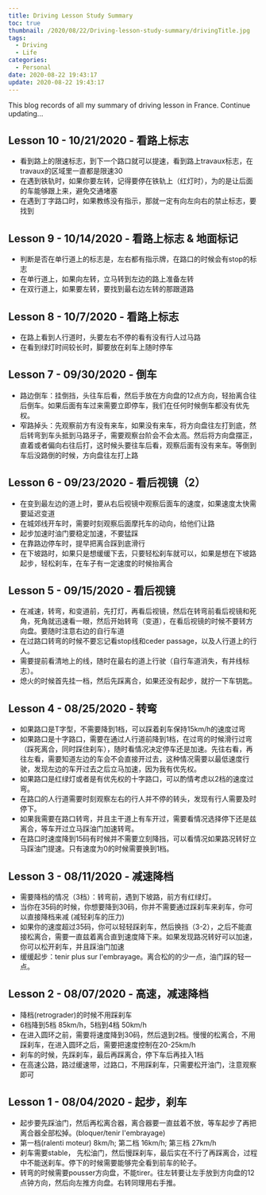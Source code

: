 ```yaml
---
title: Driving Lesson Study Summary
toc: true
thumbnail: /2020/08/22/Driving-lesson-study-summary/drivingTitle.jpg
tags:
  - Driving
  - Life
categories:
  - Personal
date: 2020-08-22 19:43:17
update: 2020-08-22 19:43:17
---
```


This blog records of all my summary of driving lesson in France. Continue updating...

<!-- more -->

## **Lesson 10 - 10/21/2020 - 看路上标志**
-   看到路上的限速标志，到下一个路口就可以提速，看到路上travaux标志，在travaux的区域里一直都是限速30
-   在遇到铁轨时，如果你要左转，记得要停在铁轨上（红灯时），为的是让后面的车能够跟上来，避免交通堵塞
-   在遇到丁字路口时，如果教练没有指示，那就一定有向左向右的禁止标志，要找到

## **Lesson 9 - 10/14/2020 - 看路上标志 & 地面标记**
-   判断是否在单行道上的标志是，左右都有指示牌，在路口的时候会有stop的标志
-   在单行道上，如果向左转，立马转到左边的路上准备左转
-   在双行道上，如果要左转，要找到最右边左转的那跟道路

## **Lesson 8 - 10/7/2020 - 看路上标志**
-   在路上看到人行道时，头要左右不停的看有没有行人过马路
-   在看到绿灯时间较长时，脚要放在刹车上随时停车

## **Lesson 7 - 09/30/2020 - 倒车**
-   路边倒车：挂倒挡，头往车后看，然后手放在方向盘的12点方向，轻抬离合往后倒车。如果后面有车过来需要立即停车，我们在任何时候倒车都没有优先权。
-   窄路掉头：先观察前方有没有来车，如果没有来车，将方向盘往左打到底，然后转弯到车头抵到马路牙子，需要观察台阶会不会太高。然后将方向盘摆正，直着或者偏向右往后打，这时候头要往车后看，观察后面有没有来车。等倒到车后没路倒的时候，方向盘往左打上路

## **Lesson 6 - 09/23/2020 - 看后视镜（2）**
-   在变到最左边的道上时，要从右后视镜中观察后面车的速度，如果速度太快需要延迟变道
-   在城郊线开车时，需要时刻观察后面摩托车的动向，给他们让路
-   起步加速时油门要稳定加速，不要猛踩
-   在靠路边停车时，提早把离合踩到底滑行
-   在下坡路时，如果只是想缓缓下去，只要轻松刹车就可以，如果是想在下坡路起步，轻松刹车，在车子有一定速度的时候抬离合

## **Lesson 5 - 09/15/2020 - 看后视镜**
-   在减速，转弯，和变道前，先打灯，再看后视镜，然后在转弯前看后视镜和死角，死角就迅速看一眼，然后开始转弯（变道），在看后视镜的时候不要转方向盘。要随时注意右边的自行车道
-   在过路口转弯的时候不要忘记看stop线和ceder passage，以及人行道上的行人。
-   需要提前看清地上的线，随时在最右的道上行驶（自行车道消失，有并线标志）。
-   熄火的时候首先挂一档，然后先踩离合，如果还没有起步，就拧一下车钥匙。


## **Lesson 4 - 08/25/2020 - 转弯**
-   如果路口是T字型，不需要降到1档，可以踩着刹车保持15km/h的速度过弯
-   如果路口是十字路口，需要在通过人行道前降到1档，在过弯的时候滑行过弯（踩死离合，同时踩住刹车），随时看情况决定停车还是加速。先往右看，再往左看，需要知道左边的车会不会直接开过去，这种情况需要以最低速度行驶，发现左边的车开过去之后立马加速，因为我有优先权。
-   如果路口是红绿灯或者是有优先权的十字路口，可以酌情考虑以2档的速度过弯。
-   在路口的人行道需要时刻观察左右的行人并不停的转头，发现有行人需要及时停下。
-   如果我需要在路口转弯，并且主干道上有车开过，需要看情况选择停下还是兹离合，等车开过立马踩油门加速转弯。
-   在路口时速度降到15码有时候并不需要立刻降挡，可以看情况如果路况转好立马踩油门提速。只有速度为0的时候需要换到1档。

## **Lesson 3 - 08/11/2020 - 减速降档**
-   需要降档的情况（3档）：转弯前，遇到下坡路，前方有红绿灯。
-   当你在35码的时候，你想要降到30码，你并不需要通过踩刹车来刹车，你可以直接降档来减 (减轻刹车的压力) 
-   如果你的速度超过35码，你可以轻轻踩刹车，然后换挡（3-2），之后不能直接松离合，需要一直兹着离合直到速度降下来。如果发现路况转好可以加速，你可以松开刹车，并且踩油门加速
-   缓缓起步：tenir plus sur l'embrayage。离合松的的少一点，油门踩的轻一点。


## **Lesson 2 - 08/07/2020 - 高速，减速降档**

-   降档(retrograder)的时候不用踩刹车
-   6档降到5档 85km/h，5档到4档 50km/h
-   在进入圆环之前，需要将速度降到30码，然后退到2档。慢慢的松离合，不用踩刹车，在进入圆环之后，需要把速度控制在20-25km/h
-   刹车的时候，先踩刹车，最后再踩离合，停下车后再挂入1档
-   在高速公路，路过缓速带，过路口，不用踩刹车，只需要松开油门，注意观察即可

## **Lesson 1 - 08/04/2020 - 起步，刹车**

-   起步要先踩油门，然后再松离合器，离合器要一直兹着不放，等车起步了再把离合器全部松掉。(bloquer/tenir l'embrayage)
-   第一档(ralenti moteur) 8km/h; 第二档 16km/h; 第三档 27km/h
-   刹车需要stable， 先松油门，然后慢踩刹车，最后实在不行了再踩离合，过程中不能送刹车。停下的时候需要能够完全看到前车的轮子。
-   转弯的时候需要pousser方向盘，不能tirer。往左转要让左手放到方向盘的12点钟方向，然后向左推方向盘。右转同理用右手推。





